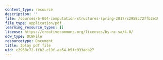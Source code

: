 ```yaml
---
content_type: resource
description: ''
file: /courses/6-004-computation-structures-spring-2017/c2958c72ffb2e19faa54b5fc933ada27_3YjMdixww4c.pdf
file_type: application/pdf
learning_resource_types: []
license: https://creativecommons.org/licenses/by-nc-sa/4.0/
ocw_type: OCWFile
resourcetype: Document
title: 3play pdf file
uid: c2958c72-ffb2-e19f-aa54-b5fc933ada27
---
```

